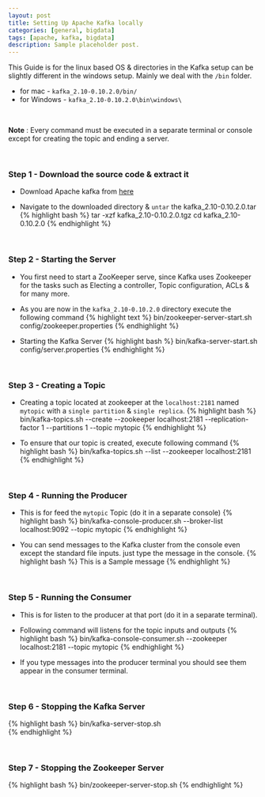 ```yaml
---
layout: post
title: Setting Up Apache Kafka locally
categories: [general, bigdata]
tags: [apache, kafka, bigdata]
description: Sample placeholder post.
---
```


This Guide is for the linux based OS & directories in the Kafka setup can be slightly different in the windows setup.
Mainly we deal with the `/bin` folder.

  - for mac     - `kafka_2.10-0.10.2.0/bin/`
  - for Windows - `kafka_2.10-0.10.2.0\bin\windows\`

<br>

**Note** : Every command must be executed in a separate terminal or console except for creating the topic and ending a server.

<br>

### Step 1 - Download the source code & extract it ###

  - Download Apache kafka from [here](https://www.apache.org/dyn/closer.cgi?path=/kafka/1.0.0/kafka_2.10-0.10.2.0.tgz)

  - Navigate to the downloaded directory & `untar` the kafka_2.10-0.10.2.0.tar
  {% highlight bash %}
  tar -xzf kafka_2.10-0.10.2.0.tgz
  cd kafka_2.10-0.10.2.0
  {% endhighlight %}

<br>

### Step 2 - Starting the Server ###

  - You first need to start a ZooKeeper serve, since Kafka uses Zookeeper for the tasks such as Electing a controller, Topic configuration, ACLs & for many more.

  - As you are now in the `kafka_2.10-0.10.2.0` directory execute the following command
  {% highlight text %}
  bin/zookeeper-server-start.sh config/zookeeper.properties
  {% endhighlight %}

  - Starting the Kafka Server
  {% highlight bash %}
  bin/kafka-server-start.sh config/server.properties
  {% endhighlight %}

  <br>

### Step 3 - Creating a Topic ###

  - Creating a topic located at zookeeper at the `localhost:2181` named `mytopic` with a `single partition` & `single replica`.
  {% highlight bash %}
  bin/kafka-topics.sh --create --zookeeper localhost:2181 --replication-factor 1 --partitions 1 --topic mytopic
  {% endhighlight %}

  - To ensure that our topic is created, execute following command
  {% highlight bash %}
  bin/kafka-topics.sh --list --zookeeper localhost:2181
  {% endhighlight %}

  <br>

### Step 4 - Running the Producer ###

  - This is for feed the `mytopic` Topic (do it in a separate console)
  {% highlight bash %}
  bin/kafka-console-producer.sh --broker-list localhost:9092 --topic mytopic
  {% endhighlight %}

  - You can send messages to the Kafka cluster from the console even except the standard file inputs. just  type the message in the console.
  {% highlight bash %}
  This is a Sample message
  {% endhighlight %}

  <br>

### Step 5 - Running the Consumer ###

  - This is for listen to the producer at that port (do it in a separate terminal).
  - Following command will listens for the topic inputs and outputs
    {% highlight bash %}
    bin/kafka-console-consumer.sh --zookeeper localhost:2181 --topic mytopic
    {% endhighlight %}

  - If you type messages into the producer terminal you should see them appear in the consumer terminal.

  <br>

### Step 6 - Stopping the Kafka Server ###
{% highlight bash %}
bin/kafka-server-stop.sh  
{% endhighlight %}

  <br>

### Step 7 - Stopping the Zookeeper Server ###
{% highlight bash %}
bin/zookeeper-server-stop.sh
{% endhighlight %}
